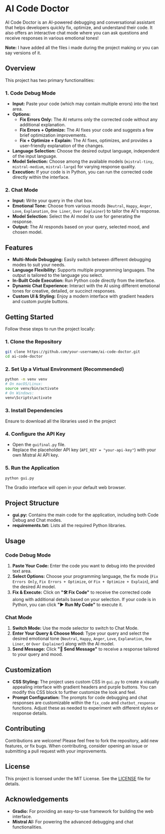 # AI Code Doctor

AI Code Doctor is an AI-powered debugging and conversational assistant that helps developers quickly fix, optimize, and understand their code. It also offers an interactive chat mode where you can ask questions and receive responses in various emotional tones!

**Note:** I have added all the files i made during the project making or you can say versions of it.

## Overview

This project has two primary functionalities:

### 1. Code Debug Mode
- **Input:** Paste your code (which may contain multiple errors) into the text area.
- **Options:**
  - **Fix Errors Only:** The AI returns only the corrected code without any additional explanation.
  - **Fix Errors + Optimize:** The AI fixes your code and suggests a few brief optimization improvements.
  - **Fix + Optimize + Explain:** The AI fixes, optimizes, and provides a user-friendly explanation of the changes.
- **Language Selection:** Choose the desired output language, independent of the input language.
- **Model Selection:** Choose among the available models (`mistral-tiny`, `mistral-medium`, `mistral-large`) for varying response quality.
- **Execution:** If your code is in Python, you can run the corrected code directly within the interface.

### 2. Chat Mode
- **Input:** Write your query in the chat box.
- **Emotional Tone:** Choose from various moods (`Neutral`, `Happy`, `Anger`, `Love`, `Explanation`, `One Liner`, `Over Explainer`) to tailor the AI's response.
- **Model Selection:** Select the AI model to use for generating the response.
- **Output:** The AI responds based on your query, selected mood, and chosen model.

## Features

- **Multi-Mode Debugging:** Easily switch between different debugging modes to suit your needs.
- **Language Flexibility:** Supports multiple programming languages. The output is tailored to the language you select.
- **In-Built Code Execution:** Run Python code directly from the interface.
- **Dynamic Chat Experience:** Interact with the AI using different emotional tones for creative, detailed, or succinct responses.
- **Custom UI & Styling:** Enjoy a modern interface with gradient headers and custom purple buttons.

## Getting Started

Follow these steps to run the project locally:

### 1. Clone the Repository

```bash
git clone https://github.com/your-username/ai-code-doctor.git
cd ai-code-doctor
```

### 2. Set Up a Virtual Environment (Recommended)

```bash
python -m venv venv
# On macOS/Linux:
source venv/bin/activate
# On Windows:
venv\Scripts\activate
```

### 3. Install Dependencies

Ensure to download all the libraries used in the project

### 4. Configure the API Key

- Open the `guifinal.py` file.
- Replace the placeholder API key (`API_KEY = "your-api-key"`) with your own Mistral AI API key.

### 5. Run the Application

```bash
python gui.py
```

The Gradio interface will open in your default web browser.

## Project Structure

- **gui.py:** Contains the main code for the application, including both Code Debug and Chat modes.
- **requirements.txt:** Lists all the required Python libraries.

## Usage

### Code Debug Mode

1. **Paste Your Code:** Enter the code you want to debug into the provided text area.
2. **Select Options:** Choose your programming language, the fix mode (`Fix Errors Only`, `Fix Errors + Optimize`, or `Fix + Optimize + Explain`), and the desired AI model.
3. **Fix & Execute:** Click on **"🛠 Fix Code"** to receive the corrected code along with additional details based on your selection. If your code is in Python, you can click **"▶ Run My Code"** to execute it.

### Chat Mode

1. **Switch Mode:** Use the mode selector to switch to Chat Mode.
2. **Enter Your Query & Choose Mood:** Type your query and select the desired emotional tone (`Neutral`, `Happy`, `Anger`, `Love`, `Explanation`, `One Liner`, or `Over Explainer`) along with the AI model.
3. **Send Message:** Click **"💬 Send Message"** to receive a response tailored to your query and mood.

## Customization

- **CSS Styling:** The project uses custom CSS in `gui.py` to create a visually appealing interface with gradient headers and purple buttons. You can modify this CSS block to further customize the look and feel.
- **Prompt Configuration:** The prompts for code debugging and chat responses are customizable within the `fix_code` and `chatbot_response` functions. Adjust these as needed to experiment with different styles or response details.

## Contributing

Contributions are welcome! Please feel free to fork the repository, add new features, or fix bugs. When contributing, consider opening an issue or submitting a pull request with your improvements.

## License

This project is licensed under the MIT License. See the [LICENSE](LICENSE) file for details.

## Acknowledgements

- **Gradio:** For providing an easy-to-use framework for building the web interface.
- **Mistral AI:** For powering the advanced debugging and chat functionalities.

